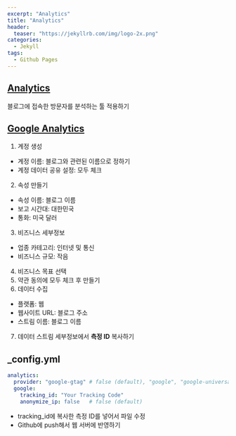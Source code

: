 ```yaml
---
excerpt: "Analytics"
title: "Analytics"
header:
  teaser: "https://jekyllrb.com/img/logo-2x.png"
categories:
  - Jekyll
tags:
  - Github Pages
---
```


## <a href="https://mmistakes.github.io/minimal-mistakes/docs/configuration/#analytics" target="_blank">Analytics</a>

블로그에 접속한 방문자를 분석하는 툴 적용하기

## <a href="https://analytics.google.com/analytics/web/provision/?authuser=0#/provision" target="_blank">Google Analytics</a>

1. 계정 생성
  - 계정 이름: 블로그와 관련된 이름으로 정하기
  - 계정 데이터 공유 설정: 모두 체크
2. 속성 만들기
  - 속성 이름: 블로그 이름
  - 보고 시간대: 대한민국
  - 통화: 미국 달러
3. 비즈니스 세부정보
  - 업종 카테고리: 인터넷 및 통신
  - 비즈니스 규모: 작음
4. 비즈니스 목표 선택
5. 약관 동의에 모두 체크 후 만들기
6. 데이터 수집
  - 플랫폼: 웹
  - 웹사이트 URL: 블로그 주소
  - 스트림 이름: 블로그 이름
7. 데이터 스트림 세부정보에서 **측정 ID** 복사하기   

## _config.yml

```yml
analytics:
  provider: "google-gtag" # false (default), "google", "google-universal", "google-gtag", "custom"
  google:
    tracking_id: "Your Tracking Code"
    anonymize_ip: false   # false (default)
```
- tracking_id에 복사한 측정 ID를 넣어서 파일 수정
- Github에 push해서 웹 서버에 반영하기
